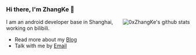 ### Hi there, I'm ZhangKe 👋

<img align="right" src="https://github-readme-stats.vercel.app/api?username=0xzhangke&show_icons=true&hide_title=true&hide=contribs&include_all_commits=true" alt="0xZhangKe's github stats"/>

I am an android developer base in Shanghai, working on bilibili.
- Read more about my [Blog](https://0xzhangke.github.io/)
- Talk with me by [Email](kezhang404@gmail.com)
